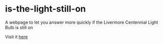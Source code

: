 # is-the-light-still-on
A webpage to let you answer more quickly if the Livermore Centennial Light Bulb is still on

Visit it [here](https://collindietz.github.io/is-the-light-still-on/)
